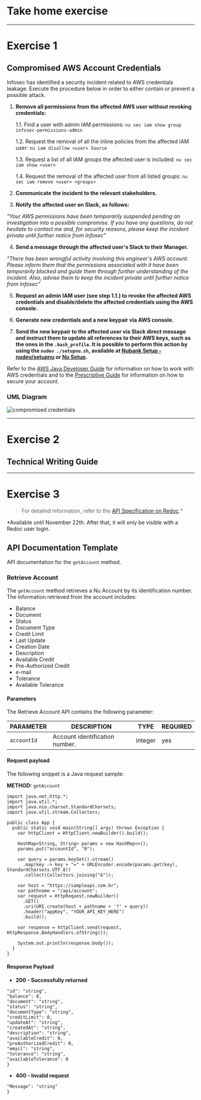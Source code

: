 # Take home exercise

-------

# Exercise 1

## Compromised AWS Account Credentials

Infosec has identified a security incident related to AWS credentials leakage. Execute the procedure below in order to either contain or prevent a possible attack.


1. **Remove all permissions from the affected AWS user without revoking credentials:**

   1.1. Find a user with admin IAM permissions:
```nu sec iam show group infosec-permissions-admin```

   1.2. Request the removal of all the inline policies from the affected IAM user:
```nu iam disallow <user> Source```

   1.3. Request a list of all IAM groups the affected user is included:
   ```nu sec iam show <user>```

   1.4. Request the removal of the affected user from all listed groups:
   ```nu sec iam remove <user> <groups>```


2. **Communicate the incident to the relevant stakeholders.**

3. **Notify the affected user on Slack, as follows:**

*"Your AWS permissions have been temporarily suspended pending an investigation into a possible compromise. If you have any questions, do not hesitate to contact me and, for security reasons, please keep the incident private until further notice from Infosec"*


4. **Send a message through the affected user's Slack to their Manager.**

*"There has been wrongful activity involving this engineer's AWS account. Please inform them that the permissions associated with it have been temporarily blocked and guide them through further understanding of the incident. Also, advise them to keep the incident private until further notice from Infosec"*

5. **Request an admin IAM user (see step 1.1.) to revoke the affected AWS credentials and disable/delete the affected credentials using the AWS console.**

6. **Generate new credentials and a new keypair via AWS console.**

7. **Send the new keypair to the affected user via Slack direct message and instruct them to update all references to their AWS keys, such as the ones in the `.bash_profile`. It is possible to perform this action by using the `nudev ./setupnu.sh`, available at [Nubank Setup - nudev/setupnu](https://github.com/nubank/nudev/blob/master/setupnu.sh) or [Nu Setup](https://github.com/nubank/nu-setup).**

Refer to the [AWS Java Developer Guide](https://docs.aws.amazon.com/sdk-for-java/v1/developer-guide/credentials.html) for information on how to work with AWS credentials and to the [Prescriptive Guide](https://docs.aws.amazon.com/prescriptive-guidance/latest/aws-startup-security-baseline/controls-acct.html) for information on how to secure your account.

### UML Diagram

![compromised credentials](https://github.com/tiannamen/ic5-techwriting/blob/main/resources/uml-diagram.jpeg)

---

# Exercise 2

## Technical Writing Guide



---

# Exercise 3

> For detailed information, refer to the [API Specification on Redoc](https://tiannamen.redoc.ly/).*

*Available until November 22th. After that, it will only be visible with a Redoc user login.

## API Documentation Template

API documentation for the `getAccount` method.

### Retrieve Account

The `getAccount` method retrieves a Nu Account by its identification number. The information retrieved from the account includes:

* Balance
* Document
* Status
* Document Type
* Credit Limit
* Last Update
* Creation Date
* Description
* Available Credit
* Pre-Authorized Credit
* e-mail
* Tolerance
* Available Tolerance

#### Parameters

The Retrieve Account API contains the following parameter:

|PARAMETER|DESCRIPTION|TYPE|REQUIRED|
|---|---|---|---|
|`accountId`|Account identification number.|integer|yes|


#### Request payload

The following snippet is a Java request sample:

**METHOD:** `getAccount`

```import java.net.*;
import java.net.http.*;
import java.util.*;
import java.nio.charset.StandardCharsets;
import java.util.stream.Collectors;

public class App {
  public static void main(String[] args) throws Exception {
    var httpClient = HttpClient.newBuilder().build();

    HashMap<String, String> params = new HashMap<>();
    params.put("accountId", "0");

    var query = params.keySet().stream()
      .map(key -> key + "=" + URLEncoder.encode(params.get(key), StandardCharsets.UTF_8))
      .collect(Collectors.joining("&"));

    var host = "https://sampleapi.com.br";
    var pathname = "/api/account";
    var request = HttpRequest.newBuilder()
      .GET()
      .uri(URI.create(host + pathname + '?' + query))
      .header("appKey", "YOUR_API_KEY_HERE")
      .build();

    var response = httpClient.send(request, HttpResponse.BodyHandlers.ofString());

    System.out.println(response.body());
  }
}
```

#### Response Payload

* **200 - Successfully returned**

```{
"id": "string",
"balance": 0,
"document": "string",
"status": "string",
"documentType": "string",
"creditLimit": 0,
"updateAt": "string",
"createdAt": "string",
"description": "string",
"availableCredit": 0,
"preAuthorizedCredit": 0,
"email": "string",
"tolerance": "string",
"availableTolerance": 0
}
```

* **400 - Invalid request**

```{
"Message": "string"
}
```


